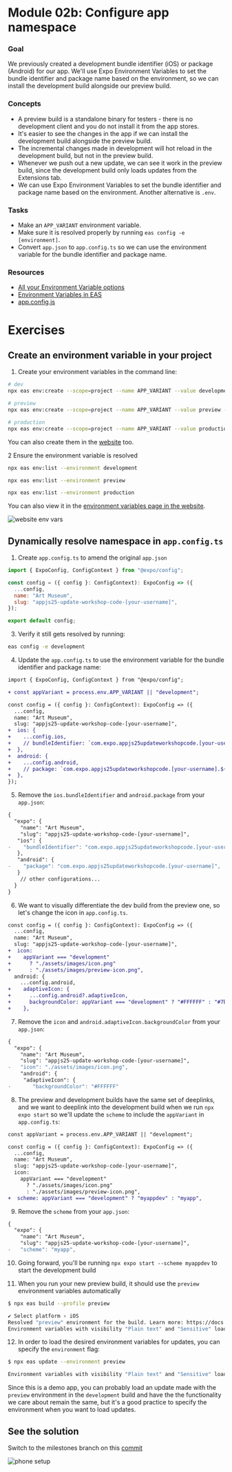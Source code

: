 # Module 02b: Configure app namespace

### Goal

We previously created a development bundle identifier (iOS) or package (Android) for our app. We'll use Expo Environment Variables to set the bundle identifier and package name based on the environment, so we can install the development build alongside our preview build.

### Concepts

- A preview build is a standalone binary for testers - there is no development client and you do not install it from the app stores.
- It's easier to see the changes in the app if we can install the development build alongside the preview build.
- The incremental changes made in development will hot reload in the development build, but not in the preview build.
- Whenever we push out a new update, we can see it work in the preview build, since the development build only loads updates from the Extensions tab.
- We can use Expo Environment Variables to set the bundle identifier and package name based on the environment. Another alternative is `.env`.

### Tasks

- Make an `APP_VARIANT` environment variable.
- Make sure it is resolved properly by running `eas config -e [environment]`.
- Convert `app.json` to `app.config.ts` so we can use the environment variable for the bundle identifier and package name.

### Resources

- [All your Environment Variable options](https://docs.expo.dev/guides/environment-variables)
- [Environment Variables in EAS](https://docs.expo.dev/eas/environment-variables/)
- [app.config.js](https://docs.expo.dev/workflow/configuration/#dynamic-configuration)

# Exercises

## Create an environment variable in your project

1. Create your environment variables in the command line:

```bash
# dev
npx eas env:create --scope=project --name APP_VARIANT --value development --environment development --visibility=plaintext

# preview
npx eas env:create --scope=project --name APP_VARIANT --value preview --environment preview --visibility=plaintext

# production
npx eas env:create --scope=project --name APP_VARIANT --value production --environment production --visibility=plaintext
```

You can also create them in the [website](https://expo.dev/accounts/[account]/projects/[project]/environment-variables) too.

2 Ensure the environment variable is resolved

```bash
npx eas env:list --environment development

npx eas env:list --environment preview

npx eas env:list --environment production
```

You can also view it in the [environment variables page in the website](https://expo.dev/accounts/[account]/projects/[project]/environment-variables).

![website env vars](/assets/02/website-env-vars.png)

## Dynamically resolve namespace in `app.config.ts`

1. Create `app.config.ts` to amend the original `app.json`

```js
import { ExpoConfig, ConfigContext } from "@expo/config";

const config = ({ config }: ConfigContext): ExpoConfig => ({
  ...config,
  name: "Art Museum",
  slug: "appjs25-update-workshop-code-[your-username]",
});

export default config;
```

3. Verify it still gets resolved by running:

```bash
eas config -e development
```

4. Update the `app.config.ts` to use the environment variable for the bundle identifier and package name:

```diff
import { ExpoConfig, ConfigContext } from "@expo/config";

+ const appVariant = process.env.APP_VARIANT || "development";

const config = ({ config }: ConfigContext): ExpoConfig => ({
  ...config,
  name: "Art Museum",
  slug: "appjs25-update-workshop-code-[your-username]",
+  ios: {
+    ...config.ios,
+    // bundleIdentifier: `com.expo.appjs25updateworkshopcode.[your-username].${appVariant}`,
+  },
+  android: {
+    ...config.android,
+    // package: `com.expo.appjs25updateworkshopcode.[your-username].${appVariant}`,
+  },
});
```

5. Remove the `ios.bundleIdentifier` and `android.package` from your `app.json`:

```diff
{
  "expo": {
    "name": "Art Museum",
    "slug": "appjs25-update-workshop-code-[your-username]",
   "ios": {
-    "bundleIdentifier": "com.expo.appjs25updateworkshopcode.[your-username]",
   },
   "android": {
-    "package": "com.expo.appjs25updateworkshopcode.[your-username]",
   }
    // other configurations...
  }
}
```

6. We want to visually differentiate the dev build from the preview one, so let's change the icon in `app.config.ts`.

```diff
const config = ({ config }: ConfigContext): ExpoConfig => ({
  ...config,
  name: "Art Museum",
  slug: "appjs25-update-workshop-code-[your-username]",
+  icon:
+    appVariant === "development"
+      ? "./assets/images/icon.png"
+      : "./assets/images/preview-icon.png",
  android: {
    ...config.android,
+    adaptiveIcon: {
+      ...config.android?.adaptiveIcon,
+      backgroundColor: appVariant === "development" ? "#FFFFFF" : "#7bd4d6",
+    },
```

7. Remove the `icon` and `android.adaptiveIcon.backgroundColor` from your `app.json`:

```diff
{
  "expo": {
    "name": "Art Museum",
    "slug": "appjs25-update-workshop-code-[your-username]",
-   "icon": "./assets/images/icon.png",
    "android": {
     "adaptiveIcon": {
-       "backgroundColor": "#FFFFFF"
```

8. The preview and development builds have the same set of deeplinks, and we want to deeplink into the development build when we run `npx expo start` so we'll update the `scheme` to include the `appVariant` in `app.config.ts`:

```diff
const appVariant = process.env.APP_VARIANT || "development";

const config = ({ config }: ConfigContext): ExpoConfig => ({
  ...config,
  name: "Art Museum",
  slug: "appjs25-update-workshop-code-[your-username]",
  icon:
    appVariant === "development"
      ? "./assets/images/icon.png"
      : "./assets/images/preview-icon.png",
+  scheme: appVariant === "development" ? "myappdev" : "myapp",
```

9. Remove the `scheme` from your `app.json`:

```diff
{
  "expo": {
    "name": "Art Museum",
    "slug": "appjs25-update-workshop-code-[your-username]",
-   "scheme": "myapp",
```

10. Going forward, you'll be running `npx expo start --scheme myappdev` to start the development build

11. When you run your new preview build, it should use the `preview` environment variables automatically

```bash
$ npx eas build --profile preview

✔ Select platform › iOS
Resolved "preview" environment for the build. Learn more: https://docs.expo.dev/eas/environment-variables/#setting-the-environment-for-your-builds
Environment variables with visibility "Plain text" and "Sensitive" loaded from the "preview" environment on EAS: APP_VARIANT.
```

12. In order to load the desired environment variables for updates, you can specify the `environment` flag:

```bash
$ npx eas update --environment preview

Environment variables with visibility "Plain text" and "Sensitive" loaded from the "preview" environment on EAS: APP_VARIANT.
```

Since this is a demo app, you can probably load an update made with the `preview` environment in the `development` build and have the the functionality we care about remain the same, but it's a good practice to specify the environment when you want to load updates.

## See the solution

Switch to the milestones branch on this [commit](https://github.com/expo/appjs25-eas-update-workshop-code/commit/e5f89b398aef5ea44e86326af3924ff142ffafd8)

![phone setup](/assets/02/phone-setup.png)
